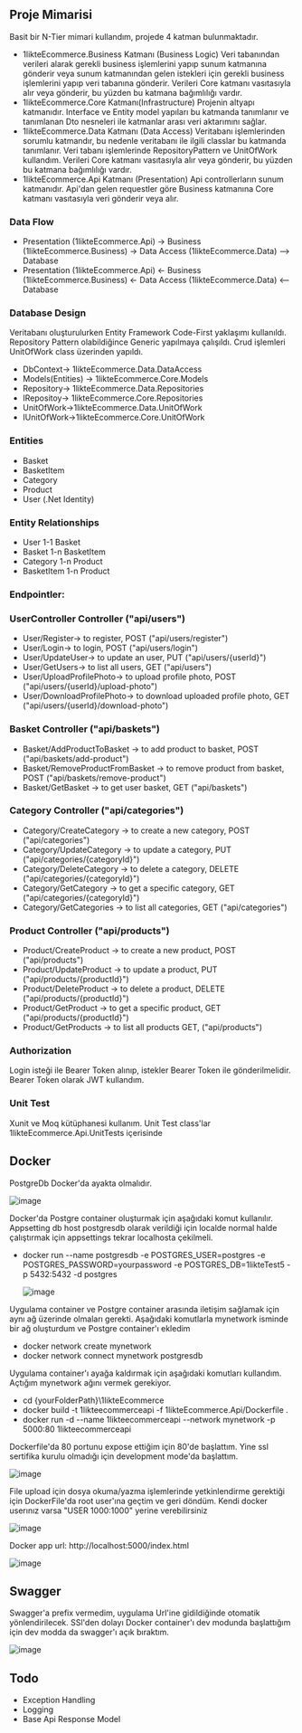   ## Proje Mimarisi
Basit bir N-Tier mimari kullandım, projede 4 katman bulunmaktadır.
- 1likteEcommerce.Business Katmanı (Business Logic)
Veri tabanından verileri alarak gerekli business işlemlerini yapıp sunum katmanına gönderir veya sunum katmanından gelen istekleri için gerekli business işlemlerini yapıp veri tabanına gönderir. Verileri Core katmanı vasıtasıyla alır veya gönderir, bu yüzden bu katmana bağımlılığı vardır.
- 1likteEcommerce.Core Katmanı(Infrastructure) 
Projenin altyapı katmanıdır. Interface ve Entity model yapıları bu katmanda tanımlanır ve tanımlanan Dto nesneleri ile katmanlar arası veri aktarımını sağlar. 
- 1likteEcommerce.Data Katmanı (Data Access)
Veritabanı işlemlerinden sorumlu katmandır, bu nedenle veritabanı ile ilgili classlar bu katmanda tanımlanır. Veri tabanı işlemlerinde RepositoryPattern ve UnitOfWork kullandım. Verileri Core katmanı vasıtasıyla alır veya gönderir, bu yüzden bu katmana bağımlılığı vardır.
- 1likteEcommerce.Api Katmanı (Presentation)
Api controllerların sunum katmanıdır. Api'dan gelen requestler göre Business katmanına Core katmanı vasıtasıyla veri gönderir veya alır.
### Data Flow
- Presentation (1likteEcommerce.Api) -> Business (1likteEcommerce.Business) -> Data Access (1likteEcommerce.Data) --> Database
- Presentation (1likteEcommerce.Api) <- Business (1likteEcommerce.Business) <- Data Access (1likteEcommerce.Data) <-- Database
### Database Design
Veritabanı oluşturulurken Entity Framework Code-First yaklaşımı kullanıldı. Repository Pattern olabildiğince Generic yapılmaya çalışıldı. Crud işlemleri UnitOfWork class üzerinden yapıldı.
- DbContext-> 1likteEcommerce.Data.DataAccess
- Models(Entities) -> 1likteEcommerce.Core.Models
- Repository-> 1likteEcommerce.Data.Repositories
- IRepositoy-> 1likteEcommerce.Core.Repositories
- UnitOfWork->1likteEcommerce.Data.UnitOfWork
- IUnitOfWork->1likteEcommerce.Core.UnitOfWork
### Entities
- Basket 
- BasketItem 
- Category 
- Product
- User (.Net Identity)
### Entity Relationships
- User 1-1 Basket
- Basket 1-n BasketItem
- Category 1-n Product
- BasketItem 1-n Product

### Endpointler:

### UserController Controller ("api/users")
- User/Register-> to register, POST ("api/users/register")
- User/Login-> to login, POST ("api/users/login")
- User/UpdateUser-> to update an user, PUT ("api/users/{userId}")
- User/GetUsers-> to list all users, GET ("api/users")
- User/UploadProfilePhoto-> to upload profile photo, POST ("api/users/{userId}/upload-photo")
- User/DownloadProfilePhoto-> to download uploaded profile photo, GET ("api/users/{userId}/download-photo")
### Basket Controller ("api/baskets")
- Basket/AddProductToBasket -> to add product to basket, POST ("api/baskets/add-product")
- Basket/RemoveProductFromBasket -> to remove product from basket, POST ("api/baskets/remove-product")
- Basket/GetBasket -> to get user basket, GET ("api/baskets")
### Category Controller ("api/categories")
- Category/CreateCategory -> to create a new category, POST ("api/categories")
- Category/UpdateCategory -> to update a category, PUT ("api/categories/{categoryId}")
- Category/DeleteCategory -> to delete a category, DELETE ("api/categories/{categoryId}")
- Category/GetCategory -> to get a specific category, GET ("api/categories/{categoryId}")
- Category/GetCategories -> to list all categories, GET ("api/categories")
### Product Controller ("api/products")
- Product/CreateProduct -> to create a new product, POST ("api/products")
- Product/UpdateProduct -> to update a product, PUT ("api/products/{productId}")
- Product/DeleteProduct -> to delete a product, DELETE ("api/products/{productId}")
- Product/GetProduct -> to get a specific product, GET ("api/products/{productId}")
- Product/GetProducts -> to list all products GET, ("api/products")

### Authorization
Login isteği ile Bearer Token alınıp, istekler Bearer Token ile gönderilmelidir. Bearer Token olarak JWT kullandım.

### Unit Test
Xunit ve Moq kütüphanesi kullanım. Unit Test class'lar 1likteEcommerce.Api.UnitTests içerisinde

<h2>Docker</h2>

PostgreDb Docker'da ayakta olmalıdır.

![image](https://github.com/user-attachments/assets/1638a5a0-588f-45f0-91c4-fbf5dec416c0)

Docker'da Postgre container oluşturmak için aşağıdaki komut kullanılır. Appsetting db host postgresdb olarak verildiği için localde normal halde çalıştırmak için appsettings tekrar localhosta çekilmeli.

- docker run --name postgresdb -e POSTGRES_USER=postgres -e POSTGRES_PASSWORD=yourpassword -e POSTGRES_DB=1likteTest5 -p 5432:5432 -d postgres

  ![image](https://github.com/user-attachments/assets/14126fec-98e5-4964-8160-047530640ee8)

Uygulama container ve Postgre container arasında iletişim sağlamak için aynı ağ üzerinde olmaları gerekti. Aşağıdaki komutlarla mynetwork isminde bir ağ oluşturdum ve Postgre container'ı ekledim

- docker network create mynetwork
- docker network connect mynetwork postgresdb

Uygulama container'ı ayağa kaldırmak için aşağıdaki komutları kullandım. Açtığım mynetwork ağını vermek gerekiyor.

- cd {yourFolderPath}\1likteEcommerce
- docker build -t 1likteecommerceapi -f 1likteEcommerce.Api/Dockerfile .
- docker run -d --name 1likteecommerceapi --network mynetwork -p 5000:80 1likteecommerceapi

Dockerfile'da 80 portunu expose ettiğim için 80'de başlattım. Yine ssl sertifika kurulu olmadığı için development mode'da başlattım.

![image](https://github.com/user-attachments/assets/371dbe63-cd2e-47fb-bede-342721ee764f)

File upload için dosya okuma/yazma işlemlerinde yetkinlendirme gerektiği için DockerFile'da root user'ına geçtim ve geri döndüm. Kendi docker userınız varsa "USER 1000:1000" yerine verebilirsiniz 

![image](https://github.com/user-attachments/assets/eb87f75c-85a9-4284-8cfc-2335758a75b3)


Docker app url: http://localhost:5000/index.html

![image](https://github.com/user-attachments/assets/4e1904ed-2fe2-4bfd-8ec7-f7c1065dda2e)

<h2>Swagger</h2>

Swagger'a prefix vermedim, uygulama Url'ine gidildiğinde otomatik yönlendirilecek. SSl'den dolayı Docker container'ı dev modunda başlattığım için dev modda da swagger'ı açık bıraktım.

![image](https://github.com/user-attachments/assets/832165f2-beba-45da-a867-fbb41ef14b37)

## Todo
 - Exception Handling
 - Logging
 - Base Api Response Model
